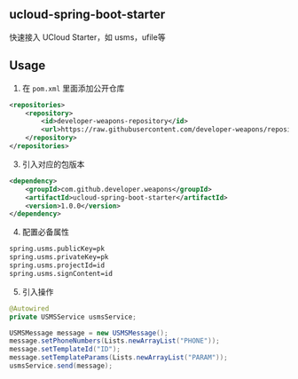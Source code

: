 ## ucloud-spring-boot-starter
快速接入 UCloud Starter，如 usms，ufile等

## Usage
1. 在 `pom.xml` 里面添加公开仓库
```xml
<repositories>
    <repository>
        <id>developer-weapons-repository</id>
        <url>https://raw.githubusercontent.com/developer-weapons/repository/master</url>
    </repository>
</repositories>
```
3. 引入对应的包版本
```xml
<dependency>
    <groupId>com.github.developer.weapons</groupId>
    <artifactId>ucloud-spring-boot-starter</artifactId>
    <version>1.0.0</version>
</dependency>
```
4. 配置必备属性
```sh
spring.usms.publicKey=pk
spring.usms.privateKey=pk
spring.usms.projectId=id
spring.usms.signContent=id
```
5. 引入操作
```java
@Autowired
private USMSService usmsService;

USMSMessage message = new USMSMessage();
message.setPhoneNumbers(Lists.newArrayList("PHONE"));
message.setTemplateId("ID");
message.setTemplateParams(Lists.newArrayList("PARAM"));
usmsService.send(message);

```
